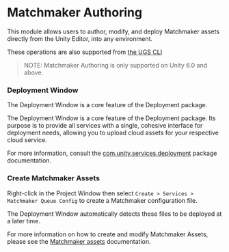 # Matchmaker Authoring
This module allows users to author, modify, and deploy Matchmaker assets directly from the Unity Editor,
into any environment.

These operations are also supported from [the UGS CLI][1]

> NOTE: Matchmaker Authoring is only supported on Unity 6.0 and above.

### Deployment Window
The Deployment Window is a core feature of the Deployment package.

The Deployment Window is a core feature of the Deployment package. Its purpose is to provide all services with a single, cohesive interface for deployment needs, allowing you to upload cloud assets for your respective cloud service.

For more information, consult the [com.unity.services.deployment](https://docs.unity3d.com/Packages/com.unity.services.deployment@latest) package documentation.

### Create Matchmaker Assets
Right-click in the Project Window then select `Create > Services > Matchmaker Queue Config` to create a Matchmaker configuration file.

The Deployment Window automatically detects these files to be deployed at a later time.

For more information on how to create and modify Matchmaker Assets, please see the [Matchmaker assets](matchmaker-assets.md) documentation.

[1]:https://services.docs.unity.com/guides/ugs-cli/latest/general/base-commands/deploy/
